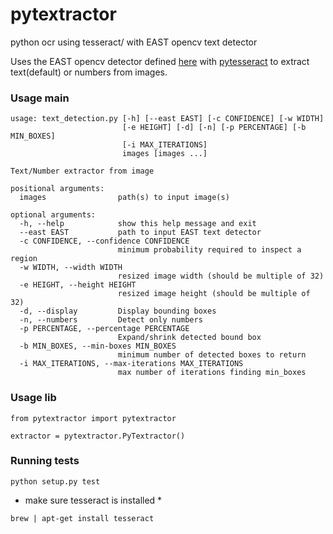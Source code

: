 # pytextractor
python ocr using tesseract/ with EAST opencv text detector

Uses the EAST opencv detector defined [here](https://www.pyimagesearch.com/2018/08/20/opencv-text-detection-east-text-detector/) with [pytesseract](https://github.com/madmaze/pytesseract) to extract text(default) or numbers from images.

### Usage main
```
usage: text_detection.py [-h] [--east EAST] [-c CONFIDENCE] [-w WIDTH]
                         [-e HEIGHT] [-d] [-n] [-p PERCENTAGE] [-b MIN_BOXES]
                         [-i MAX_ITERATIONS]
                         images [images ...]

Text/Number extractor from image

positional arguments:
  images                path(s) to input image(s)

optional arguments:
  -h, --help            show this help message and exit
  --east EAST           path to input EAST text detector
  -c CONFIDENCE, --confidence CONFIDENCE
                        minimum probability required to inspect a region
  -w WIDTH, --width WIDTH
                        resized image width (should be multiple of 32)
  -e HEIGHT, --height HEIGHT
                        resized image height (should be multiple of 32)
  -d, --display         Display bounding boxes
  -n, --numbers         Detect only numbers
  -p PERCENTAGE, --percentage PERCENTAGE
                        Expand/shrink detected bound box
  -b MIN_BOXES, --min-boxes MIN_BOXES
                        minimum number of detected boxes to return
  -i MAX_ITERATIONS, --max-iterations MAX_ITERATIONS
                        max number of iterations finding min_boxes
```

### Usage lib

```
from pytextractor import pytextractor

extractor = pytextractor.PyTextractor()
```

### Running tests

```
python setup.py test
```

* make sure tesseract is installed *

```
brew | apt-get install tesseract
```

